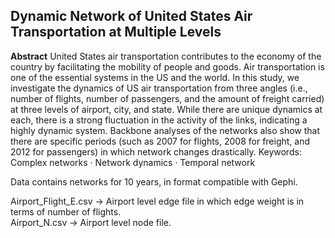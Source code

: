  ## Dynamic Network of United States Air Transportation at Multiple Levels


**Abstract** United States air transportation contributes to the economy
of the country by facilitating the mobility of people and goods. Air transportation is one of the essential systems in the US and the world. In this
study, we investigate the dynamics of US air transportation from three
angles (i.e., number of flights, number of passengers, and the amount
of freight carried) at three levels of airport, city, and state. While there
are unique dynamics at each, there is a strong fluctuation in the activity of the links, indicating a highly dynamic system. Backbone analyses
of the networks also show that there are specific periods (such as 2007
for flights, 2008 for freight, and 2012 for passengers) in which network
changes drastically.
Keywords: Complex networks · Network dynamics · Temporal network


Data contains networks for 10 years, in format compatible with Gephi.

Airport_Flight_E.csv -> Airport level edge file in which edge weight is in terms of number of flights.
<br/>
Airport_N.csv        -> Airport level node file.

